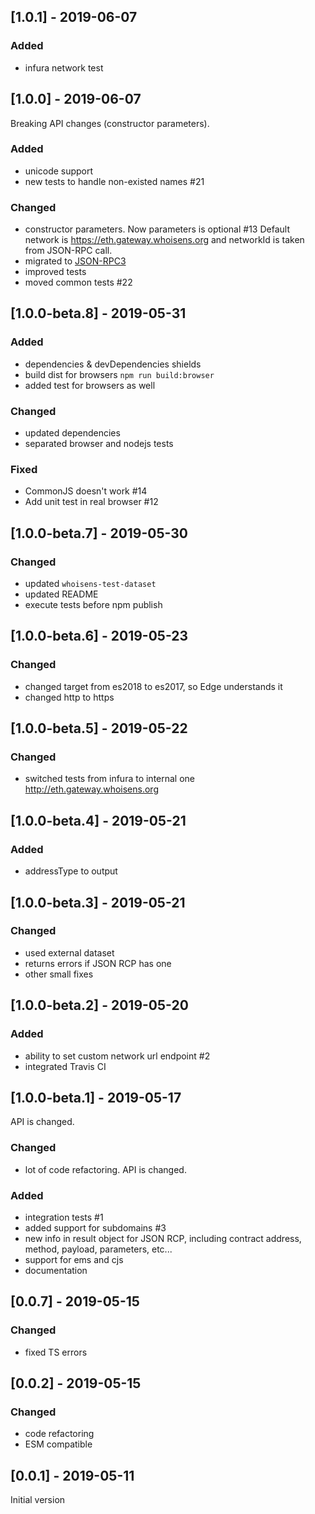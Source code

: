 ## [1.0.1] - 2019-06-07

### Added
- infura network test


## [1.0.0] - 2019-06-07

Breaking API changes (constructor parameters).

### Added
- unicode support
- new tests to handle non-existed names #21

### Changed
- constructor parameters. Now parameters is optional #13
Default network is https://eth.gateway.whoisens.org and networkId is taken from JSON-RPC call. 
- migrated to [JSON-RPC3](https://github.com/industral/JSON-RPC3)
- improved tests 
- moved common tests #22


## [1.0.0-beta.8] - 2019-05-31

### Added
- dependencies & devDependencies shields
- build dist for browsers `npm run build:browser`
- added test for browsers as well


### Changed
- updated dependencies
- separated browser and nodejs tests

### Fixed
- CommonJS doesn't work #14
- Add unit test in real browser #12


## [1.0.0-beta.7] - 2019-05-30

### Changed
- updated `whoisens-test-dataset`
- updated README 
- execute tests before npm publish


## [1.0.0-beta.6] - 2019-05-23

### Changed
- changed target from es2018 to es2017, so Edge understands it
- changed http to https


## [1.0.0-beta.5] - 2019-05-22

### Changed
- switched tests from infura to internal one http://eth.gateway.whoisens.org

## [1.0.0-beta.4] - 2019-05-21

### Added
- addressType to output


## [1.0.0-beta.3] - 2019-05-21

### Changed
- used external dataset
- returns errors if JSON RCP has one
- other small fixes


## [1.0.0-beta.2] - 2019-05-20

### Added

- ability to set custom network url endpoint #2
- integrated Travis CI


## [1.0.0-beta.1] - 2019-05-17

API is changed.

### Changed
- lot of code refactoring. API is changed.

### Added
- integration tests #1
- added support for subdomains #3
- new info in result object for JSON RCP, including contract address, method, payload, parameters, etc...
- support for ems and cjs
- documentation

## [0.0.7] - 2019-05-15

### Changed
- fixed TS errors


## [0.0.2] - 2019-05-15

### Changed
- code refactoring
- ESM compatible


## [0.0.1] - 2019-05-11

Initial version
